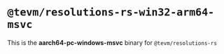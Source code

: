 # `@tevm/resolutions-rs-win32-arm64-msvc`

This is the **aarch64-pc-windows-msvc** binary for `@tevm/resolutions-rs`
